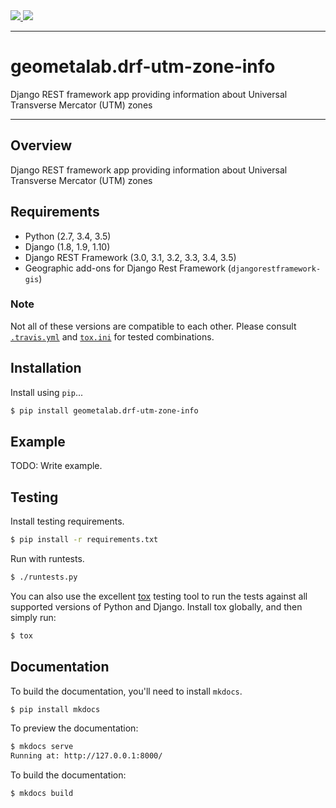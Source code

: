 <div class="badges">
    <a href="http://travis-ci.org/geometalab/drf-utm-zone-info">
        <img src="https://travis-ci.org/geometalab/drf-utm-zone-info.svg?branch=master">
    </a>
    <a href="https://pypi.python.org/pypi/geometalab.drf-utm-zone-info">
        <img src="https://img.shields.io/pypi/v/geometalab.drf-utm-zone-info.svg">
    </a>
</div>

---

# geometalab.drf-utm-zone-info

Django REST framework app providing information about Universal Transverse Mercator (UTM) zones

---

## Overview

Django REST framework app providing information about Universal Transverse Mercator (UTM) zones

## Requirements

* Python (2.7, 3.4, 3.5)
* Django (1.8, 1.9, 1.10)
* Django REST Framework (3.0, 3.1, 3.2, 3.3, 3.4, 3.5)
* Geographic add-ons for Django Rest Framework (`djangorestframework-gis`)

### Note

Not all of these versions are compatible to each other.
Please consult [`.travis.yml`](https://github.com/geometalab/drf-utm-zone-info/blob/master/.travis.yml)
and [`tox.ini`](https://github.com/geometalab/drf-utm-zone-info/blob/master/tox.ini) for tested combinations.

## Installation

Install using `pip`...

```bash
$ pip install geometalab.drf-utm-zone-info
```

## Example

TODO: Write example.

## Testing

Install testing requirements.

```bash
$ pip install -r requirements.txt
```

Run with runtests.

```bash
$ ./runtests.py
```

You can also use the excellent [tox](http://tox.readthedocs.org/en/latest/) testing tool to run the tests against all supported versions of Python and Django. Install tox globally, and then simply run:

```bash
$ tox
```

## Documentation

To build the documentation, you'll need to install `mkdocs`.

```bash
$ pip install mkdocs
```

To preview the documentation:

```bash
$ mkdocs serve
Running at: http://127.0.0.1:8000/
```

To build the documentation:

```bash
$ mkdocs build
```
